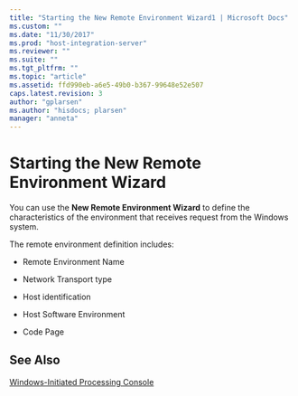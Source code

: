 ```yaml
---
title: "Starting the New Remote Environment Wizard1 | Microsoft Docs"
ms.custom: ""
ms.date: "11/30/2017"
ms.prod: "host-integration-server"
ms.reviewer: ""
ms.suite: ""
ms.tgt_pltfrm: ""
ms.topic: "article"
ms.assetid: ffd990eb-a6e5-49b0-b367-99648e52e507
caps.latest.revision: 3
author: "gplarsen"
ms.author: "hisdocs; plarsen"
manager: "anneta"
---
```

# Starting the New Remote Environment Wizard
You can use the **New Remote Environment Wizard** to define the characteristics of the environment that receives request from the Windows system.  
  
 The remote environment definition includes:  
  
-   Remote Environment Name  
  
-   Network Transport type  
  
-   Host identification  
  
-   Host Software Environment  
  
-   Code Page  
  
## See Also  
 [Windows-Initiated Processing Console](../core/windows-initiated-processing-console1.md)